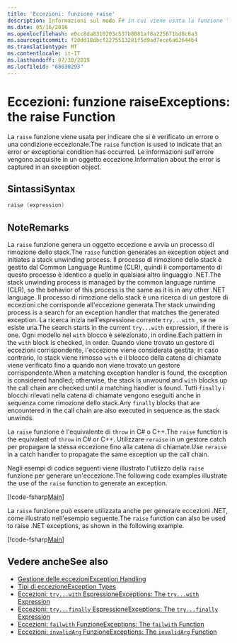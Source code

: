 ```yaml
---
title: 'Eccezioni: funzione raise'
description: Informazioni sul modo F# in cui viene usata la funzione ' raise ' per indicare che si è verificato un errore o una condizione eccezionale.
ms.date: 05/16/2016
ms.openlocfilehash: e0cc8da8310203c537b8081af8a225671bd8c6a3
ms.sourcegitcommit: f20dd18dbcf2275513281f5d9ad7ece6a62644b4
ms.translationtype: MT
ms.contentlocale: it-IT
ms.lasthandoff: 07/30/2019
ms.locfileid: "68630293"
---
```

# <a name="exceptions-the-raise-function"></a><span data-ttu-id="c36a0-103">Eccezioni: funzione raise</span><span class="sxs-lookup"><span data-stu-id="c36a0-103">Exceptions: the raise Function</span></span>

<span data-ttu-id="c36a0-104">La `raise` funzione viene usata per indicare che si è verificato un errore o una condizione eccezionale.</span><span class="sxs-lookup"><span data-stu-id="c36a0-104">The `raise` function is used to indicate that an error or exceptional condition has occurred.</span></span> <span data-ttu-id="c36a0-105">Le informazioni sull'errore vengono acquisite in un oggetto eccezione.</span><span class="sxs-lookup"><span data-stu-id="c36a0-105">Information about the error is captured in an exception object.</span></span>

## <a name="syntax"></a><span data-ttu-id="c36a0-106">Sintassi</span><span class="sxs-lookup"><span data-stu-id="c36a0-106">Syntax</span></span>

```fsharp
raise (expression)
```

## <a name="remarks"></a><span data-ttu-id="c36a0-107">Note</span><span class="sxs-lookup"><span data-stu-id="c36a0-107">Remarks</span></span>

<span data-ttu-id="c36a0-108">La `raise` funzione genera un oggetto eccezione e avvia un processo di rimozione dello stack.</span><span class="sxs-lookup"><span data-stu-id="c36a0-108">The `raise` function generates an exception object and initiates a stack unwinding process.</span></span> <span data-ttu-id="c36a0-109">Il processo di rimozione dello stack è gestito dal Common Language Runtime (CLR), quindi il comportamento di questo processo è identico a quello in qualsiasi altro linguaggio .NET.</span><span class="sxs-lookup"><span data-stu-id="c36a0-109">The stack unwinding process is managed by the common language runtime (CLR), so the behavior of this process is the same as it is in any other .NET language.</span></span> <span data-ttu-id="c36a0-110">Il processo di rimozione dello stack è una ricerca di un gestore di eccezioni che corrisponde all'eccezione generata.</span><span class="sxs-lookup"><span data-stu-id="c36a0-110">The stack unwinding process is a search for an exception handler that matches the generated exception.</span></span> <span data-ttu-id="c36a0-111">La ricerca inizia nell'espressione corrente `try...with` , se ne esiste una.</span><span class="sxs-lookup"><span data-stu-id="c36a0-111">The search starts in the current `try...with` expression, if there is one.</span></span> <span data-ttu-id="c36a0-112">Ogni modello nel `with` blocco è selezionato, in ordine.</span><span class="sxs-lookup"><span data-stu-id="c36a0-112">Each pattern in the `with` block is checked, in order.</span></span> <span data-ttu-id="c36a0-113">Quando viene trovato un gestore di eccezioni corrispondente, l'eccezione viene considerata gestita; in caso contrario, lo stack viene rimosso `with` e il blocco della catena di chiamate viene verificato fino a quando non viene trovato un gestore corrispondente.</span><span class="sxs-lookup"><span data-stu-id="c36a0-113">When a matching exception handler is found, the exception is considered handled; otherwise, the stack is unwound and `with` blocks up the call chain are checked until a matching handler is found.</span></span> <span data-ttu-id="c36a0-114">Tutti `finally` i blocchi rilevati nella catena di chiamate vengono eseguiti anche in sequenza come rimozione dello stack.</span><span class="sxs-lookup"><span data-stu-id="c36a0-114">Any `finally` blocks that are encountered in the call chain are also executed in sequence as the stack unwinds.</span></span>

<span data-ttu-id="c36a0-115">La `raise` funzione è l'equivalente di `throw` in C# o C++.</span><span class="sxs-lookup"><span data-stu-id="c36a0-115">The `raise` function is the equivalent of `throw` in C# or C++.</span></span> <span data-ttu-id="c36a0-116">Utilizzare `reraise` in un gestore catch per propagare la stessa eccezione fino alla catena di chiamate.</span><span class="sxs-lookup"><span data-stu-id="c36a0-116">Use `reraise` in a catch handler to propagate the same exception up the call chain.</span></span>

<span data-ttu-id="c36a0-117">Negli esempi di codice seguenti viene illustrato l'utilizzo della `raise` funzione per generare un'eccezione.</span><span class="sxs-lookup"><span data-stu-id="c36a0-117">The following code examples illustrate the use of the `raise` function to generate an exception.</span></span>

[!code-fsharp[Main](~/samples/snippets/fsharp/lang-ref-2/snippet5801.fs)]

<span data-ttu-id="c36a0-118">La `raise` funzione può essere utilizzata anche per generare eccezioni .NET, come illustrato nell'esempio seguente.</span><span class="sxs-lookup"><span data-stu-id="c36a0-118">The `raise` function can also be used to raise .NET exceptions, as shown in the following example.</span></span>

[!code-fsharp[Main](~/samples/snippets/fsharp/lang-ref-2/snippet5802.fs)]

## <a name="see-also"></a><span data-ttu-id="c36a0-119">Vedere anche</span><span class="sxs-lookup"><span data-stu-id="c36a0-119">See also</span></span>

- [<span data-ttu-id="c36a0-120">Gestione delle eccezioni</span><span class="sxs-lookup"><span data-stu-id="c36a0-120">Exception Handling</span></span>](index.md)
- [<span data-ttu-id="c36a0-121">Tipi di eccezione</span><span class="sxs-lookup"><span data-stu-id="c36a0-121">Exception Types</span></span>](exception-types.md)
- [<span data-ttu-id="c36a0-122">Eccezioni: `try...with` Espressione</span><span class="sxs-lookup"><span data-stu-id="c36a0-122">Exceptions: The `try...with` Expression</span></span>](the-try-with-expression.md)
- [<span data-ttu-id="c36a0-123">Eccezioni: `try...finally` Espressione</span><span class="sxs-lookup"><span data-stu-id="c36a0-123">Exceptions: The `try...finally` Expression</span></span>](the-try-finally-expression.md)
- [<span data-ttu-id="c36a0-124">Eccezioni: `failwith` Funzione</span><span class="sxs-lookup"><span data-stu-id="c36a0-124">Exceptions: The `failwith` Function</span></span>](the-failwith-function.md)
- [<span data-ttu-id="c36a0-125">Eccezioni: `invalidArg` Funzione</span><span class="sxs-lookup"><span data-stu-id="c36a0-125">Exceptions: The `invalidArg` Function</span></span>](the-invalidArg-function.md)
